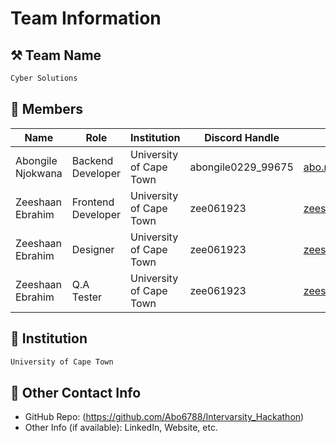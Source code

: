 # Team Information

## ⚒️ Team Name
``` c
Cyber Solutions
```

## 👥 Members
| Name                         | Role                         | Institution                        | Discord Handle          | Email                        |
|------------------------|-----------------------|----------------------------| ------------------------|-----------------------------|
| Abongile Njokwana   | Backend Developer | University of Cape Town  | abongile0229_99675 | abo.njoks@gmail.com     |
| Zeeshaan Ebrahim     | Frontend Developer| University of Cape Town  | zee061923                 | zeeshaan11@icloud.com |
| Zeeshaan Ebrahim     | Designer                  | University of Cape Town  | zee061923                 | zeeshaan11@icloud.com |
| Zeeshaan Ebrahim     | Q.A Tester                | University of Cape Town  | zee061923                 | zeeshaan11@icloud.com |

## 🏫 Institution
``` c
University of Cape Town
```

## 📧 Other Contact Info
- GitHub Repo: (https://github.com/Abo6788/Intervarsity_Hackathon)
- Other Info (if available): LinkedIn, Website, etc.
